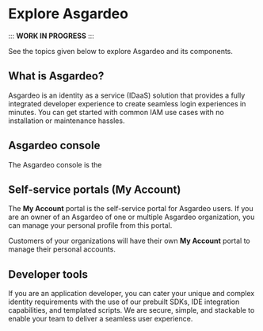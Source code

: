 # Explore Asgardeo

::: 
**WORK IN PROGRESS**
:::

See the topics given below to explore Asgardeo and its components.

## What is Asgardeo?

Asgardeo is an identity as a service (IDaaS) solution that provides a fully integrated developer experience to create seamless login experiences in minutes. You can get started with common IAM use cases with no installation or maintenance hassles.

<!--
* **Simplified IAM integrations:** With out-of-the-box "integrations as a service" model, you can easily integrate any 3rd party apps and services without building from scratch. Asgardeo can integrate with any application, be it web, mobile, legacy, homegrown, and various systems that enable CRM, data management, and consent management.
  
* **Rich developer ecosystem:** You can simply cater to your unique and complex identity requirements with the use of our prebuilt SDKs, IDE integration capabilities, and templated scripts. We are secure, simple, and stackable to enable your team to deliver a seamless user experience.

* **Scalable authentication:** With Asgardeo, you can experience the simplicity in adding authentication to any
 application, easy onboarding, and managing users for secure access. With the user store as a service, users can be easily onboarded and managed reducing complexities or set up time.
 -->

## Asgardeo console

 The Asgardeo console is the 

## Self-service portals (My Account)

The **My Account** portal is the self-service portal for Asgardeo users. If you are an owner of an Asgardeo of one or multiple Asgardeo organization, you can manage your personal profile from this portal.

Customers of your organizations will have their own **My Account** portal to manage their personal accounts.

## Developer tools

If you are an application developer, you can cater your unique and complex identity requirements with the use of our prebuilt SDKs, IDE integration capabilities, and templated scripts. We are secure, simple, and stackable to enable your team to deliver a seamless user experience.